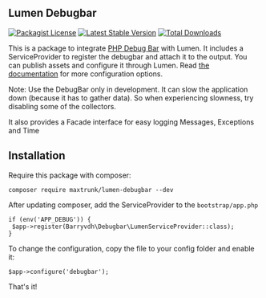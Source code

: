 ## Lumen Debugbar
[![Packagist License](https://poser.pugx.org/maxtrunk/lumen-debugbar/license.png)](http://choosealicense.com/licenses/mit/)
[![Latest Stable Version](https://poser.pugx.org/maxtrunk/lumen-debugbar/version.png)](https://packagist.org/packages/maxtrunk/lumen-debugbar)
[![Total Downloads](https://poser.pugx.org/maxtrunk/lumen-debugbar/d/total.png)](https://packagist.org/packages/maxtrunk/lumen-debugbar)


This is a package to integrate [PHP Debug Bar](http://phpdebugbar.com/) with Lumen.
It includes a ServiceProvider to register the debugbar and attach it to the output. You can publish assets and configure it through Lumen. Read [the documentation](http://phpdebugbar.com/docs/) for more configuration options.


Note: Use the DebugBar only in development. It can slow the application down (because it has to gather data). So when experiencing slowness, try disabling some of the collectors.

It also provides a Facade interface for easy logging Messages, Exceptions and Time

## Installation

Require this package with composer:

```
composer require maxtrunk/lumen-debugbar --dev
```

After updating composer, add the ServiceProvider to the `bootstrap/app.php`

```
if (env('APP_DEBUG')) {
 $app->register(Barryvdh\Debugbar\LumenServiceProvider::class);
}
```

To change the configuration, copy the file to your config folder and enable it:

```
$app->configure('debugbar');
```

That's it!